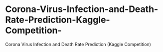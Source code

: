 # Corona-Virus-Infection-and-Death-Rate-Prediction-Kaggle-Competition-
Corona Virus Infection and Death Rate Prediction (Kaggle Competition)
